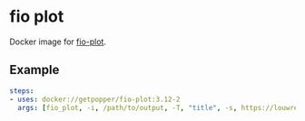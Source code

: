 # fio plot

Docker image for [fio-plot](https://github.com/louwrentius/fio-plot).

## Example

```yaml
steps:
- uses: docker://getpopper/fio-plot:3.12-2
  args: [fio_plot, -i, /path/to/output, -T, "title", -s, https://louwrentius.com, -L, -r, randread, -t, iops]
```
